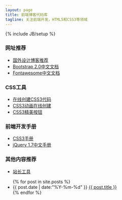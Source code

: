 ```yaml
---
layout: page
title: 前端博客代码库
tagline: 关注前端开发，HTML5和CSS3等领域
---
```

{% include JB/setup %}
<h3><a href="#website"></a>网址推荐</h3>
<ul class="posts">
<li><a href="http://caibaojian.com/demo/p/author/">国外设计博客推荐</a></li>
<li><a href="http://caibaojian.com/bootstrap/">Bootstrap 2.0中文文档</a></li>
<li><a href="http://caibaojian.com/bootstrap/fontawesome/index.html">Fontawesome中文文档</a></li>
</ul>
<h3><a href="#css"></a>CSS工具</h3>
<ul class="posts">
<li><a href="http://caibaojian.com/demo/css3/createcss3/">在线创建CSS3代码</a></li>
<li><a href="http://caibaojian.com/demo/css3/animate/tools.html">CSS3动画在线创建</a></li>
<li><a href="http://caibaojian.com/demo/css3/css3-buttons/css3-buttons.html">CSS3精美按钮</a></li>

</ul>
<h3><a href="#doc"></a>前端开发手册</h3>
<ul class="posts">
<li><a href="http://caibaojian.com/doc/css3/">CSS3手册</a></li>
<li><a href="http://caibaojian.com/doc/jquery/">jQuery 1.7中文手册</a></li>
</ul>
<h3><a href="other"></a>其他内容推荐</h3>
<ul class="posts">
<li><a href="http://caibaojian.com/demo/p/tools/webmaster.html">站长工具</a></li>
</ul>
<ul class="posts">
  {% for post in site.posts %}
    <li><span>{{ post.date | date:"%Y-%m-%d" }}</span> <a href="{{ BASE_PATH }}{{ post.url }}">{{ post.title }}</a></li>
  {% endfor %}
</ul>




